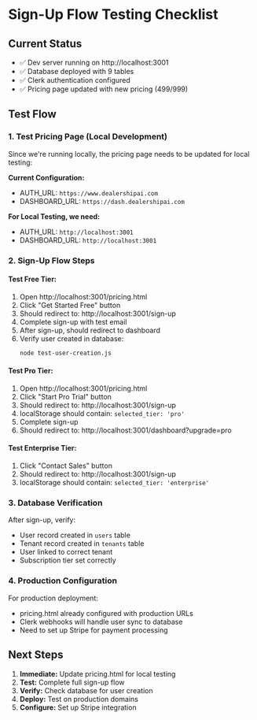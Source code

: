 # Sign-Up Flow Testing Checklist

## Current Status
- ✅ Dev server running on http://localhost:3001
- ✅ Database deployed with 9 tables
- ✅ Clerk authentication configured
- ✅ Pricing page updated with new pricing ($499/$999)

## Test Flow

### 1. Test Pricing Page (Local Development)
Since we're running locally, the pricing page needs to be updated for local testing:

**Current Configuration:**
- AUTH_URL: `https://www.dealershipai.com`
- DASHBOARD_URL: `https://dash.dealershipai.com`

**For Local Testing, we need:**
- AUTH_URL: `http://localhost:3001`
- DASHBOARD_URL: `http://localhost:3001`

### 2. Sign-Up Flow Steps

#### Test Free Tier:
1. Open http://localhost:3001/pricing.html
2. Click "Get Started Free" button
3. Should redirect to: http://localhost:3001/sign-up
4. Complete sign-up with test email
5. After sign-up, should redirect to dashboard
6. Verify user created in database:
   ```bash
   node test-user-creation.js
   ```

#### Test Pro Tier:
1. Open http://localhost:3001/pricing.html
2. Click "Start Pro Trial" button
3. Should redirect to: http://localhost:3001/sign-up
4. localStorage should contain: `selected_tier: 'pro'`
5. Complete sign-up
6. Should redirect to: http://localhost:3001/dashboard?upgrade=pro

#### Test Enterprise Tier:
1. Click "Contact Sales" button
2. Should redirect to: http://localhost:3001/sign-up
3. localStorage should contain: `selected_tier: 'enterprise'`

### 3. Database Verification

After sign-up, verify:
- User record created in `users` table
- Tenant record created in `tenants` table
- User linked to correct tenant
- Subscription tier set correctly

### 4. Production Configuration

For production deployment:
- pricing.html already configured with production URLs
- Clerk webhooks will handle user sync to database
- Need to set up Stripe for payment processing

## Next Steps

1. **Immediate:** Update pricing.html for local testing
2. **Test:** Complete full sign-up flow
3. **Verify:** Check database for user creation
4. **Deploy:** Test on production domains
5. **Configure:** Set up Stripe integration
